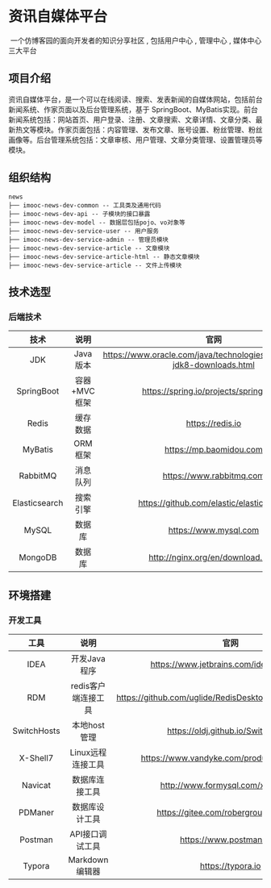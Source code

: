 

# 资讯自媒体平台

​	一个仿博客园的面向开发者的知识分享社区 , 包括用户中心 , 管理中心 , 媒体中心三大平台

## 项目介绍

​	资讯自媒体平台，是一个可以在线阅读、搜索、发表新闻的自媒体网站，包括前台新闻系统、作家页面以及后台管理系统，基于 SpringBoot、MyBatis实现。前台新闻系统包括：网站首页、用户登录、注册、文章搜索、文章详情、文章分类、最新热文等模块。作家页面包括：内容管理、发布文章、账号设置、粉丝管理、粉丝画像等。后台管理系统包括：文章审核、用户管理、文章分类管理、设置管理员等模块。

## 组织结构

```
news
├── imooc-news-dev-common -- 工具类及通用代码
├── imooc-news-dev-api -- 子模块的接口暴露
├── imooc-news-dev-model -- 数据层包括pojo、vo对象等
├── imooc-news-dev-service-user -- 用户服务
├── imooc-news-dev-service-admin -- 管理员模块
├── imooc-news-dev-service-article -- 文章模块
├── imooc-news-dev-service-article-html -- 静态文章模块
├── imooc-news-dev-service-article -- 文件上传模块
```

## 技术选型

### 后端技术

|     技术      |     说明     |                   官网                   |                   官网                   |   
| :-----------: | :----------: | :--------------------------------------: | :--------------------------------------: |
|      JDK      |  Java版本   | https://www.oracle.com/java/technologies/javase/javase-jdk8-downloads.html |1.8|
|  SpringBoot   | 容器+MVC框架 |  https://spring.io/projects/spring-boot  |2.2.5|
|     Redis     |   缓存数据   |             https://redis.io             |3.2.12
|    MyBatis    |   ORM框架    |         https://mp.baomidou.com          |2.2.5|
|   RabbitMQ    |   消息队列   |         https://www.rabbitmq.com         |3.8.5|
| Elasticsearch |   搜索引擎   | https://github.com/elastic/elasticsearch |6.8.6|
|     MySQL     |    数据库    |          https://www.mysql.com           |5.7|
|     MongoDB   |数据库        |   http://nginx.org/en/download.html     |4.2.3|
## 环境搭建

### 开发工具

|     工具      |        说明         |                           官网                           |
| :-----------: | :-----------------: | :------------------------------------------------------: |
|     IDEA      |    开发Java程序     |         https://www.jetbrains.com/idea/download          |
|      RDM      | redis客户端连接工具 | https://github.com/uglide/RedisDesktopManager/stargazers |
|  SwitchHosts  |    本地host管理     |            https://oldj.github.io/SwitchHosts            |
|   X-Shell7   |  Linux远程连接工具  |       https://www.vandyke.com/products/securecrt/        |
|    Navicat    |   数据库连接工具    |           http://www.formysql.com/xiazai.html            |
| PDManer |   数据库设计工具    |                 https://gitee.com/robergroup/pdmaner                  |
|    Postman    |   API接口调试工具   |                 https://www.postman.com                  |
|    Typora     |   Markdown编辑器    |                    https://typora.io                     |


